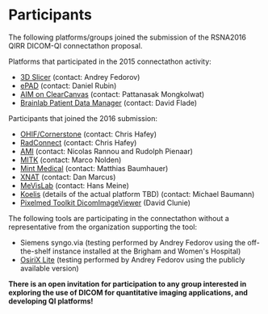 # Participants
The following platforms/groups joined the submission of the RSNA2016 QIRR DICOM-QI connectathon proposal.

Platforms that participated in the 2015 connectathon activity:
* [3D Slicer](http://slicer.org) (contact: Andrey Fedorov)
* [ePAD](https://epad.stanford.edu/) (contact: Daniel Rubin)
* [AIM on ClearCanvas](http://www.ict.mahidol.ac.th/research/Imaging-Informatics/index) (contact: Pattanasak Mongkolwat)
* [Brainlab Patient Data Manager](https://www.brainlab.com) (contact: David Flade)

Participants that joined the 2016 submission:
* [OHIF/Cornerstone](https://github.com/OHIF) (contact: Chris Hafey)
* [RadConnect](https://www.radconnect.com/wp/) (contact: Chris Hafey)
* [AMI](https://github.com/FNNDSC/ami) (contact: Nicolas Rannou and Rudolph Pienaar)
* [MITK](http://mitk.org) (contact: Marco Nolden)
* [Mint Medical](https://mint-medical.com/products-solutions/) (contact: Matthias Baumhauer)
* [XNAT](https://www.xnat.org/) (contact: Dan Marcus)
* [MeVisLab](http://www.mevislab.de/) (contact: Hans Meine)
* [Koelis](http://koelis.com) (details of the actual platform TBD) (contact: Michael Baumann)
* [Pixelmed Toolkit DicomImageViewer](http://www.pixelmed.com/dicomtoolkit.html) (David Clunie)

The following tools are participating in the connectathon without a representative from the organization supporting the tool:
* Siemens syngo.via (testing performed by Andrey Fedorov using the off-the-shelf instance installed at the Brigham and Women's Hospital)
* [OsiriX Lite](http://www.osirix-viewer.com/ContributionOsiriX.html) (testing performed by Andrey Fedorov using the publicly available version)

**There is an open invitation for participation to any group interested in exploring the use of DICOM for quantitative imaging applications, and developing QI platforms!**

